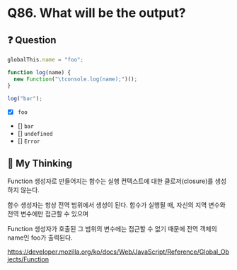 # Q86. What will be the output?

## ❓ Question

```js
globalThis.name = "foo";

function log(name) {
  new Function("\tconsole.log(name);")();
}

log("bar");
```

- [x] `foo`
- [] `bar`
- [] `undefined`
- [] `Error`

## 🤔 My Thinking

Function 생성자로 만들어지는 함수는 실행 컨텍스트에 대한 클로저(closure)를 생성하지 않는다.

함수 생성자는 항상 전역 범위에서 생성이 된다. 함수가 실행될 때, 자신의 지역 변수와 전역 변수에만 접근할 수 있으며

Function 생성자가 호출된 그 범위의 변수에는 접근할 수 없기 때문에 전역 객체의 name인 foo가 출력된다.

https://developer.mozilla.org/ko/docs/Web/JavaScript/Reference/Global_Objects/Function
